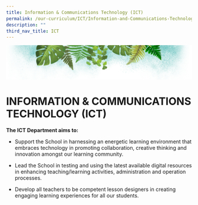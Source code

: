 ```yaml
---
title: Information & Communications Technology (ICT)
permalink: /our-curriculum/ICT/Information-and-Communications-Technology-ICT/
description: ""
third_nav_title: ICT
---
```

![](/images/Banner.png)

# INFORMATION & COMMUNICATIONS TECHNOLOGY (ICT)

**The ICT Department aims to:**      

*   Support the School in harnessing an energetic learning environment that embraces technology in promoting collaboration, creative thinking and innovation amongst our learning community.   
    
*   Lead the School in testing and using the latest available digital resources in enhancing teaching/learning activities, administration and operation processes.   
    
*   Develop all teachers to be competent lesson designers in creating engaging learning experiences for all our students.